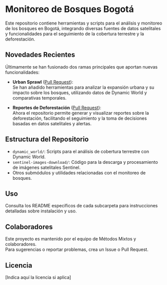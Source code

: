 # Monitoreo de Bosques Bogotá

Este repositorio contiene herramientas y scripts para el análisis y monitoreo de los bosques en Bogotá, integrando diversas fuentes de datos satelitales y funcionalidades para el seguimiento de la cobertura terrestre y la deforestación.

## Novedades Recientes

Últimamente se han fusionado dos ramas principales que aportan nuevas funcionalidades:

- **Urban Sprawl** ([Pull Request](https://github.com/Metodos-Mixtos/bosques-bog/pull/2)):  
  Se han añadido herramientas para analizar la expansión urbana y su impacto sobre los bosques, utilizando datos de Dynamic World y comparativas temporales.

- **Reportes de Deforestación** ([Pull Request](https://github.com/Metodos-Mixtos/bosques-bog/pull/1)):  
  Ahora el repositorio permite generar y visualizar reportes sobre la deforestación, facilitando el seguimiento y la toma de decisiones basadas en datos satelitales y alertas.

## Estructura del Repositorio

- `dynamic_world/`: Scripts para el análisis de cobertura terrestre con Dynamic World.
- `sentinel-images-download/`: Código para la descarga y procesamiento de imágenes satelitales Sentinel.
- Otros submódulos y utilidades relacionadas con el monitoreo de bosques.

## Uso

Consulta los README específicos de cada subcarpeta para instrucciones detalladas sobre instalación y uso.

## Colaboradores

Este proyecto es mantenido por el equipo de Métodos Mixtos y colaboradores.  
Para sugerencias o reportar problemas, crea un Issue o Pull Request.

## Licencia

[Indica aquí la licencia si aplica]